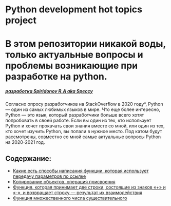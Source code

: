 # Python development hot topics project

# В этом репозитории никакой воды, только актуальные вопросы и проблемы возникающие при разработке на python.

##### _[разработка Spiridonov R.A aka Speccy]()_

Согласно опросу разработчиков на StackOverflow в 2020 году*, Python — один из самых любимых языков в мире. Что еще более интересно, Python — это язык, который разработчики больше всего хотят попробовать в своей работе. Если вы один из тех, кто использует Python и хочет прокачать свои знания вместе со мной, или один из тех, кто хочет изучить Python, вы попали в нужное место. Под катом будут рассмотрены, совместно со мной самые актуальные вопросы Python на 2020-2021 год.


## Содержание:

- [Какие есть способы написания функции, которая использует
передачу параметров по ссылке](https://github.com/Speccy-Rom/Python_development_hot_topics_project/blob/master/%D0%9A%D0%B0%D0%BA%D0%B8%D0%B5%20%D0%B5%D1%81%D1%82%D1%8C%20%D1%81%D0%BF%D0%BE%D1%81%D0%BE%D0%B1%D1%8B%20%D0%BD%D0%B0%D0%BF%D0%B8%D1%81%D0%B0%D0%BD%D0%B8%D1%8F%20%D1%84%D1%83%D0%BD%D0%BA%D1%86%D0%B8%D0%B8%2C%20%D0%BA%D0%BE%D1%82%D0%BE%D1%80%D0%B0%D1%8F%20%20%D0%B8%D1%81%D0%BF%D0%BE%D0%BB%D1%8C%D0%B7%D1%83%D0%B5%D1%82%20%D0%BF%D0%B5%D1%80%D0%B5%D0%B4%D0%B0%D1%87%D1%83%20%D0%BF%D0%B0%D1%80%D0%B0%D0%BC%D0%B5%D1%82%D1%80%D0%BE%D0%B2%20%D0%BF%D0%BE%20%D1%81%D1%81%D1%8B%D0%BB%D0%BA%D0%B5%3F.py)
- [Копирование объектов, операция присвоения](https://github.com/Speccy-Rom/Python_development_hot_topics_project/blob/master/%D0%9A%D0%BE%D0%BF%D0%B8%D1%80%D0%BE%D0%B2%D0%B0%D0%BD%D0%B8%D0%B5%20%D0%BE%D0%B1%D1%8A%D0%B5%D0%BA%D1%82%D0%BE%D0%B2%2C%20%D0%BE%D0%BF%D0%B5%D1%80%D0%B0%D1%86%D0%B8%D1%8F%20%D0%BF%D1%80%D0%B8%D1%81%D0%B2%D0%BE%D0%B5%D0%BD%D0%B8%D1%8F.py)
- [Функция, которая принимает две строки, состоящие из знаков «+» и «-», и возвращает строку — результат их взаимодействия](https://github.com/Speccy-Rom/Python_development_hot_topics_project/blob/master/interaction%20function.py)
- [Функция множественного числа существительного](https://github.com/Speccy-Rom/Python_development_hot_topics_project/blob/master/interaction%20function.py)




















